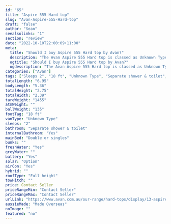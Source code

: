 ```yaml
---
id: "65"
title: "Aspire 555 Hard top"
slug: "Avan-Aspire-555-Hard-top"
draft: "false"
author: "Sean"
seealsolinks: "1"
section: "review"
date: "2022-10-10T22:00:09+11:00"
meta:
  title: "Should I buy Aspire 555 Hard top by Avan?"
  description: "The Avan Aspire 555 Hard top is classed as Unknown Type, and sleeps 2 people. It is Made Overseas and comes in at 18 ft. It generally has Separate shower & toilet."
  ogtitle: "Should I buy Aspire 555 Hard top by Avan?"
  ogdescription: "The Avan Aspire 555 Hard top is classed as Unknown Type, and sleeps 2 people. It is Made Overseas and comes in at 18 ft. It generally has Separate shower & toilet."
categories: ["Avan"]
tags: ["Sleeps 2", "18 ft", "Unknown Type", "Separate shower & toilet", "Full height", "Price Unknown", "Made Overseas"]
totalLength: "6.95"
bodyLength: "5.36"
totalHeight: "2.75"
totalWidth: "2.39"
tareWeight: "1455"
atmWeight: ""
ballWeight: "135"
footTag: "18 ft"
vanType: "Unknown Type"
sleeps: "2"
bathroom: "Separate shower & toilet"
internalBathroom: "Yes"
mainBed: "Double or singles"
bunks: ""
freshWater: "Yes"
greyWater: ""
battery: "Yes"
solar: "Option"
airCon: "Yes"
hybrid: ""
roofType: "Full height"
towHitch: ""
price: Contact Seller
priceRangeMin: "Contact Seller"
priceRangeMax: "Contact Seller"
urlLink: "https://www.avan.com.au/our-range/hard-tops/display/13-aspire-500-series-hardtop"
aussieMade: "Made Overseas"
noImage: ""
featured: "no"
---
```

